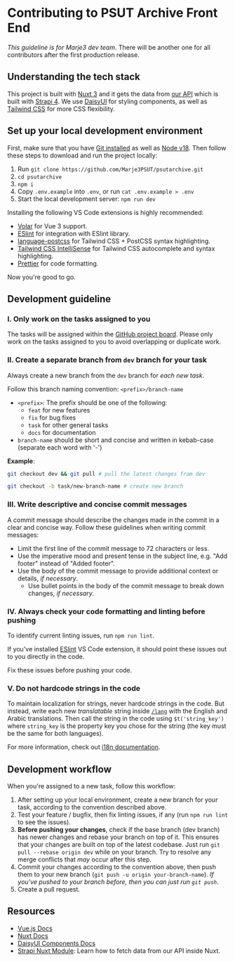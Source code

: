 # Contributing to PSUT Archive Front End

_This guideline is for Marje3 dev team_. There will be another one for all contributors after the first production release.

## Understanding the tech stack

This project is built with [Nuxt 3](https://nuxt.com/) and it gets the data from [our API](https://github.com/Marje3PSUT/psutarchive-api) which is built with [Strapi 4](https://docs.strapi.io/). We use [DaisyUI](https://daisyui.com/) for styling components, as well as [Tailwind CSS](https://tailwindcss.com/) for more CSS flexibility.

## Set up your local development environment

First, make sure that you have [Git installed](https://git-scm.com/downloads) as well as [Node v18](https://nodejs.org/en). Then follow these steps to download and run the project locally:

1. Run `git clone https://github.com/Marje3PSUT/psutarchive.git`
2. `cd psutarchive`
3. `npm i`
4. Copy `.env.example` into `.env`, or run `cat .env.example > .env`
5. Start the local development server: `npm run dev`

Installing the following VS Code extensions is highly recommended:

- [Volar](https://marketplace.visualstudio.com/items?itemName=Vue.volar) for Vue 3 support.
- [ESlint](https://marketplace.visualstudio.com/items?itemName=dbaeumer.vscode-eslint) for integration with ESlint library.
- [language-postcss](https://marketplace.visualstudio.com/items?itemName=cpylua.language-postcss) for Tailwind CSS + PostCSS syntax highlighting.
- [Tailwind CSS IntelliSense](https://marketplace.visualstudio.com/items?itemName=bradlc.vscode-tailwindcss) for Tailwind CSS autocomplete and syntax highlighting.
- [Prettier](https://marketplace.visualstudio.com/items?itemName=esbenp.prettier-vscode) for code formatting.

Now you're good to go.

## Development guideline

### I. Only work on the tasks assigned to you

The tasks will be assigned within the [GitHub project board](https://github.com/orgs/Marje3PSUT/projects/1/views/1). Please only work on the tasks assigned to you to avoid overlapping or duplicate work.

### II. Create a separate branch from `dev` branch for your task

Always create a new branch from the `dev` branch for _each new task_.

Follow this branch naming convention:
`<prefix>/branch-name`

- `<prefix>`: The prefix should be one of the following:
  - `feat` for new features
  - `fix` for bug fixes
  - `task` for other general tasks
  - `docs` for documentation
- `branch-name` should be short and concise and written in kebab-case (separate each word with '-')

**Example**:

```sh
git checkout dev && git pull # pull the latest changes from dev

git checkout -b task/new-branch-name # create new branch
```

### III. Write descriptive and concise commit messages

A commit message should describe the changes made in the commit in a clear and concise way. Follow these guidelines when writing commit messages:

- Limit the first line of the commit message to 72 characters or less.
- Use the imperative mood and present tense in the subject line, e.g. "Add footer" instead of "Added footer".
- Use the body of the commit message to provide additional context or details, _if necessary_.
  - Use bullet points in the body of the commit message to break down changes, _if necessary_.

### IV. Always check your code formatting and linting before pushing

To identify current linting issues, run `npm run lint`.

If you've installed [ESlint](https://marketplace.visualstudio.com/items?itemName=dbaeumer.vscode-eslint) VS Code extension, it should point these issues out to you directly in the code.

Fix these issues before pushing your code.

### V. Do not hardcode strings in the code

To maintain localization for strings, never hardcode strings in the code. But instead, write each new _translatable_ string inside [`/lang`](https://github.com/Marje3PSUT/psutarchive/tree/dev/lang) with the English and Arabic translations. Then call the string in the code using `$t('string_key')` where `string_key` is the property key you chose for the string (the key must be the same for both languages).

For more information, check out [i18n documentation](https://v8.i18n.nuxtjs.org/getting-started/basic-usage).

## Development workflow

When you're assigned to a new task, follow this workflow:

1. After setting up your local environment, create a new branch for your task, according to the convention described above.
2. Test your feature / bugfix, then fix linting issues, if any (run `npm run lint` to see the issues).
3. **Before pushing your changes**, check if the base branch (dev branch) has newer changes and rebase your branch on top of it. This ensures that your changes are built on top of the latest codebase. Just run `git pull --rebase origin dev` while on your branch.
   Try to resolve any merge conflicts that _may_ occur after this step.
4. Commit your changes according to the convention above, then push them to your new branch (`git push -u origin your-branch-name`).
   _If you've pushed to your branch before, then you can just run `git push`_.
5. Create a pull request.

## Resources

- [Vue.js Docs](https://vuejs.org/guide/introduction.html)
- [Nuxt Docs](https://nuxt.com/docs)
- [DaisyUI Components Docs](https://daisyui.com/components/)
- [Strapi Nuxt Module](https://strapi.nuxtjs.org/usage): Learn how to fetch data from our API inside Nuxt.

